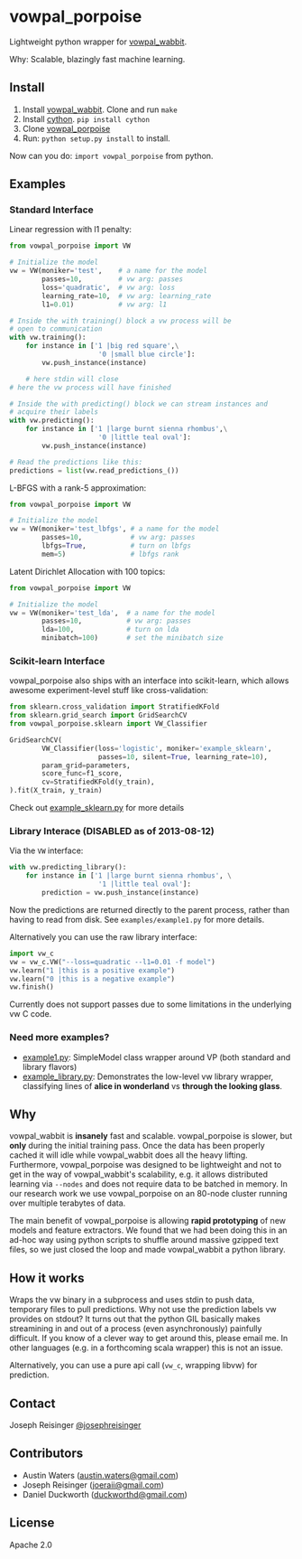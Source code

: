 # vowpal_porpoise

Lightweight python wrapper for [vowpal_wabbit](https://github.com/JohnLangford/vowpal_wabbit/).

Why: Scalable, blazingly fast machine learning.

## Install

1. Install [vowpal_wabbit](https://github.com/JohnLangford/vowpal_wabbit/). Clone and run ``make``
2. Install [cython](http://www.cython.org/). ```pip install cython```
3. Clone [vowpal_porpoise](https://github.com/josephreisinger/vowpal_porpoise)
4. Run: ```python setup.py install``` to install.

Now can you do: ```import vowpal_porpoise``` from python.

## Examples

### Standard Interface

Linear regression with l1 penalty:
```python
from vowpal_porpoise import VW

# Initialize the model
vw = VW(moniker='test',    # a name for the model
        passes=10,         # vw arg: passes
        loss='quadratic',  # vw arg: loss
        learning_rate=10,  # vw arg: learning_rate
        l1=0.01)           # vw arg: l1

# Inside the with training() block a vw process will be 
# open to communication
with vw.training():
    for instance in ['1 |big red square',\
                      '0 |small blue circle']:
        vw.push_instance(instance)

    # here stdin will close
# here the vw process will have finished

# Inside the with predicting() block we can stream instances and 
# acquire their labels
with vw.predicting():
    for instance in ['1 |large burnt sienna rhombus',\
                      '0 |little teal oval']:
        vw.push_instance(instance)

# Read the predictions like this:
predictions = list(vw.read_predictions_())
```

L-BFGS with a rank-5 approximation:
```python
from vowpal_porpoise import VW

# Initialize the model
vw = VW(moniker='test_lbfgs', # a name for the model
        passes=10,            # vw arg: passes
        lbfgs=True,           # turn on lbfgs
        mem=5)                # lbfgs rank
```

Latent Dirichlet Allocation with 100 topics:
```python
from vowpal_porpoise import VW

# Initialize the model
vw = VW(moniker='test_lda',  # a name for the model
        passes=10,           # vw arg: passes
        lda=100,             # turn on lda
        minibatch=100)       # set the minibatch size
```


### Scikit-learn Interface

vowpal_porpoise also ships with an interface into scikit-learn, which allows awesome experiment-level stuff like cross-validation:

```python
from sklearn.cross_validation import StratifiedKFold
from sklearn.grid_search import GridSearchCV
from vowpal_porpoise.sklearn import VW_Classifier

GridSearchCV(
        VW_Classifier(loss='logistic', moniker='example_sklearn',
                      passes=10, silent=True, learning_rate=10),
        param_grid=parameters,
        score_func=f1_score,
        cv=StratifiedKFold(y_train),
).fit(X_train, y_train)
```

Check out [example_sklearn.py](https://github.com/josephreisinger/vowpal_porpoise/blob/master/examples/example_sklearn.py) for more details


### Library Interace (DISABLED as of 2013-08-12)

Via the ```VW``` interface:
```python
with vw.predicting_library():
    for instance in ['1 |large burnt sienna rhombus', \
                      '1 |little teal oval']:
        prediction = vw.push_instance(instance)
```
Now the predictions are returned directly to the parent process, rather than having to read from disk.
See ```examples/example1.py``` for more details.

Alternatively you can use the raw library interface:
```python
import vw_c
vw = vw_c.VW("--loss=quadratic --l1=0.01 -f model")
vw.learn("1 |this is a positive example")
vw.learn("0 |this is a negative example")
vw.finish()
```
Currently does not support passes due to some limitations in the underlying vw C code.

### Need more examples?

* [example1.py](https://github.com/josephreisinger/vowpal_porpoise/blob/master/examples/example1.py): SimpleModel class wrapper around VP (both standard and library flavors)
* [example_library.py](https://github.com/josephreisinger/vowpal_porpoise/blob/master/examples/example_library.py): Demonstrates the low-level vw library wrapper, classifying lines of **alice in wonderland** vs **through the looking glass**.

## Why

vowpal\_wabbit is **insanely**
fast and scalable. vowpal_porpoise is slower, but **only** during the
initial training pass. Once the data has been properly cached it will idle while vowpal\_wabbit does all the heavy lifting.
Furthermore, vowpal\_porpoise was designed to be lightweight and not to get in the way
of vowpal\_wabbit's scalability, e.g. it allows distributed learning via
```--nodes``` and does not require data to be batched in memory. In our
research work we use vowpal\_porpoise on an 80-node cluster running over multiple
terabytes of data.

The main benefit of vowpal\_porpoise is allowing **rapid prototyping** of new
models and feature extractors. We found that we had been doing this in an
ad-hoc way using python scripts to shuffle around massive gzipped text files,
so we just closed the loop and made vowpal\_wabbit a python library.

## How it works

Wraps the vw binary in a subprocess and uses stdin to push data, temporary
files to pull predictions. Why not use the prediction labels vw provides on stdout? It
turns out that the python GIL basically makes streamining in and out of a
process (even asynchronously) painfully difficult. If you know of a clever way
to get around this, please email me. In other languages (e.g. in a forthcoming
scala wrapper) this is not an issue.

Alternatively, you can use a pure api call (```vw_c```, wrapping libvw) for prediction.


## Contact

Joseph Reisinger [@josephreisinger](http://twitter.com/josephreisinger)

## Contributors

* Austin Waters (austin.waters@gmail.com)
* Joseph Reisinger (joeraii@gmail.com)
* Daniel Duckworth (duckworthd@gmail.com)

## License

Apache 2.0
